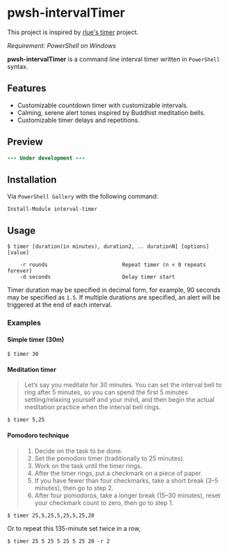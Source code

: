 # pwsh-intervalTimer

This project is inspired by [rlue's timer](https://github.com/rlue/timer) project.

_Requirement: PowerShell on Windows_

**pwsh-intervalTimer** is a command line interval timer written in `PowerShell` syntax.

## Features

* Customizable countdown timer with customizable intervals.
* Calming, serene alert tones inspired by Buddhist meditation bells.
* Customizable timer delays and repetitions.

## Preview

```diff
--- Under development ---
```

## Installation

Via `PowerShell Gallery` with the following command:
   
   ```pwsh
   Install-Module interval-timer
   ```

## Usage

```
$ timer [duration(in minutes), duration2, .. durationN] [options] [value]

    -r rounds                        Repeat timer (n < 0 repeats forever)
    -d seconds                       Delay timer start
```

Timer duration may be specified in decimal form, for example, 90 seconds may be specified as `1.5`.
If multiple durations are specified, an alert will be triggered at the end of each interval.

### Examples

#### Simple timer (30m)

    $ timer 30

#### Meditation timer

> Let’s say you meditate for 30 minutes. You can set the interval bell to ring
> after 5 minutes, so you can spend the first 5 minutes settling/relaxing
> yourself and your mind, and then begin the actual meditation practice when
> the interval bell rings.  

    $ timer 5,25

#### Pomodoro technique

> 1. Decide on the task to be done.
> 2. Set the pomodoro timer (traditionally to 25 minutes).
> 3. Work on the task until the timer rings.
> 4. After the timer rings, put a checkmark on a piece of paper.
> 5. If you have fewer than four checkmarks, take a short break (3–5 minutes), then go to step 2.
> 6. After four pomodoros, take a longer break (15–30 minutes), reset your checkmark count to zero, then go to step 1.

    $ timer 25,5,25,5,25,5,25,20

Or to repeat this 135-minute set twice in a row,

    $ timer 25 5 25 5 25 5 25 20 -r 2
